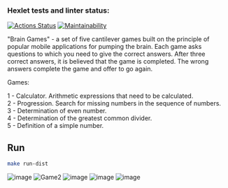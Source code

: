 ### Hexlet tests and linter status:
[![Actions Status](https://github.com/leonidbatoshkin/java-project-61/workflows/hexlet-check/badge.svg)](https://github.com/leonidbatoshkin/java-project-61/actions)
[![Maintainability](https://api.codeclimate.com/v1/badges/e5dad97fb7c459e59fec/maintainability)](https://codeclimate.com/github/leonidbatoshkin/java-project-61/maintainability)

"Brain Games" - a set of five cantilever games built on the principle of popular mobile applications for pumping the brain. 
Each game asks questions to which you need to give the correct answers. 
After three correct answers, it is believed that the game is completed. 
The wrong answers complete the game and offer to go again. 

Games:

1 - Calculator. Arithmetic expressions that need to be calculated.  
2 - Progression. Search for missing numbers in the sequence of numbers.  
3 - Determination of even number.  
4 - Determination of the greatest common divider.  
5 - Definition of a simple number.  

## Run
```sh
make run-dist
```

![image](https://user-images.githubusercontent.com/46719906/219486041-df4edf76-f329-4fe0-82ad-71f86f9d9e20.png)
![Game2](https://user-images.githubusercontent.com/46719906/220104062-a171e8e0-af97-4550-8016-bd129346c13f.png)
![image](https://user-images.githubusercontent.com/46719906/220579230-0e5c2fd6-3a5c-4cd5-9052-99824c755d9d.png)
![image](https://user-images.githubusercontent.com/46719906/220635081-df454816-c748-4463-aed2-fe1e39cc619e.png)
![image](https://user-images.githubusercontent.com/46719906/221373842-d7c64c2c-a0b4-4feb-9fd6-9ec4b430ac17.png)

